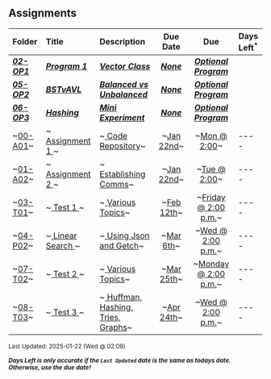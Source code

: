 ## Assignments

| Folder | Title | Description | Due Date | Due | Days Left<sup>*</sup> |
|:------|:------|:------|:-----:|:-----:|-----|
| ***<a href="https://github.com/rugbyprof/5243-Algorithms/tree/master/Assignments/02-OP1">02-OP1</a>*** | ***<a href="https://github.com/rugbyprof/5243-Algorithms/tree/master/Assignments/02-OP1"> Program 1 </a>*** | ***<a href="https://github.com/rugbyprof/5243-Algorithms/tree/master/Assignments/02-OP1"> Vector Class</a>*** | ***<a href="https://github.com/rugbyprof/5243-Algorithms/tree/master/Assignments/02-OP1">None</a>*** | ***<a href="https://github.com/rugbyprof/5243-Algorithms/tree/master/Assignments/02-OP1"> Optional Program</a>*** |  |
| ***<a href="https://github.com/rugbyprof/5243-Algorithms/tree/master/Assignments/05-OP2">05-OP2</a>*** | ***<a href="https://github.com/rugbyprof/5243-Algorithms/tree/master/Assignments/05-OP2"> BSTvAVL </a>*** | ***<a href="https://github.com/rugbyprof/5243-Algorithms/tree/master/Assignments/05-OP2"> Balanced vs Unbalanced</a>*** | ***<a href="https://github.com/rugbyprof/5243-Algorithms/tree/master/Assignments/05-OP2">None</a>*** | ***<a href="https://github.com/rugbyprof/5243-Algorithms/tree/master/Assignments/05-OP2"> Optional Program</a>*** |  |
| ***<a href="https://github.com/rugbyprof/5243-Algorithms/tree/master/Assignments/06-OP3">06-OP3</a>*** | ***<a href="https://github.com/rugbyprof/5243-Algorithms/tree/master/Assignments/06-OP3"> Hashing </a>*** | ***<a href="https://github.com/rugbyprof/5243-Algorithms/tree/master/Assignments/06-OP3"> Mini Experiment</a>*** | ***<a href="https://github.com/rugbyprof/5243-Algorithms/tree/master/Assignments/06-OP3">None</a>*** | ***<a href="https://github.com/rugbyprof/5243-Algorithms/tree/master/Assignments/06-OP3"> Optional Program</a>*** |  |
| ~<a href="https://github.com/rugbyprof/5243-Algorithms/tree/master/Assignments/00-A01">00-A01</a>~ | ~<a href="https://github.com/rugbyprof/5243-Algorithms/tree/master/Assignments/00-A01"> Assignment 1 </a>~ | ~<a href="https://github.com/rugbyprof/5243-Algorithms/tree/master/Assignments/00-A01"> Code Repository</a>~ | ~<a href="https://github.com/rugbyprof/5243-Algorithms/tree/master/Assignments/00-A01">Jan 22nd</a>~ | ~<a href="https://github.com/rugbyprof/5243-Algorithms/tree/master/Assignments/00-A01">Mon @ 2:00</a>~ | ---- |
| ~<a href="https://github.com/rugbyprof/5243-Algorithms/tree/master/Assignments/01-A02">01-A02</a>~ | ~<a href="https://github.com/rugbyprof/5243-Algorithms/tree/master/Assignments/01-A02"> Assignment 2 </a>~ | ~<a href="https://github.com/rugbyprof/5243-Algorithms/tree/master/Assignments/01-A02"> Establishing Comms</a>~ | ~<a href="https://github.com/rugbyprof/5243-Algorithms/tree/master/Assignments/01-A02">Jan 22nd</a>~ | ~<a href="https://github.com/rugbyprof/5243-Algorithms/tree/master/Assignments/01-A02">Tue @ 2:00</a>~ | ---- |
| ~<a href="https://github.com/rugbyprof/5243-Algorithms/tree/master/Assignments/03-T01">03-T01</a>~ | ~<a href="https://github.com/rugbyprof/5243-Algorithms/tree/master/Assignments/03-T01"> Test 1 </a>~ | ~<a href="https://github.com/rugbyprof/5243-Algorithms/tree/master/Assignments/03-T01"> Various Topics</a>~ | ~<a href="https://github.com/rugbyprof/5243-Algorithms/tree/master/Assignments/03-T01">Feb 12th</a>~ | ~<a href="https://github.com/rugbyprof/5243-Algorithms/tree/master/Assignments/03-T01">Friday @ 2:00 p.m.</a>~ | ---- |
| ~<a href="https://github.com/rugbyprof/5243-Algorithms/tree/master/Assignments/04-P02">04-P02</a>~ | ~<a href="https://github.com/rugbyprof/5243-Algorithms/tree/master/Assignments/04-P02"> Linear Search </a>~ | ~<a href="https://github.com/rugbyprof/5243-Algorithms/tree/master/Assignments/04-P02"> Using Json and Getch</a>~ | ~<a href="https://github.com/rugbyprof/5243-Algorithms/tree/master/Assignments/04-P02">Mar 6th</a>~ | ~<a href="https://github.com/rugbyprof/5243-Algorithms/tree/master/Assignments/04-P02">Wed @ 2:00 p.m.</a>~ | ---- |
| ~<a href="https://github.com/rugbyprof/5243-Algorithms/tree/master/Assignments/07-T02">07-T02</a>~ | ~<a href="https://github.com/rugbyprof/5243-Algorithms/tree/master/Assignments/07-T02"> Test 2 </a>~ | ~<a href="https://github.com/rugbyprof/5243-Algorithms/tree/master/Assignments/07-T02"> Various Topics</a>~ | ~<a href="https://github.com/rugbyprof/5243-Algorithms/tree/master/Assignments/07-T02">Mar 25th</a>~ | ~<a href="https://github.com/rugbyprof/5243-Algorithms/tree/master/Assignments/07-T02">Monday @ 2:00 p.m.</a>~ | ---- |
| ~<a href="https://github.com/rugbyprof/5243-Algorithms/tree/master/Assignments/08-T03">08-T03</a>~ | ~<a href="https://github.com/rugbyprof/5243-Algorithms/tree/master/Assignments/08-T03"> Test 3 </a>~ | ~<a href="https://github.com/rugbyprof/5243-Algorithms/tree/master/Assignments/08-T03"> Huffman, Hashing, Tries, Graphs</a>~ | ~<a href="https://github.com/rugbyprof/5243-Algorithms/tree/master/Assignments/08-T03">Apr 24th</a>~ | ~<a href="https://github.com/rugbyprof/5243-Algorithms/tree/master/Assignments/08-T03">Wed @ 2:00 p.m.</a>~ | ---- |

<sup>Last Updated: 2025-01-22 (Wed @ 02:09)</sup> 

<sup>***Days Left is only accurate if the `Last Updated` date is the same as todays date. Otherwise, use the due date!***</sup> 